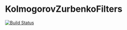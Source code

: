 # KolmogorovZurbenkoFilters

[![Build Status](https://github.com/leifdenby/KolmogorovZurbenkoFilters.jl/actions/workflows/CI.yml/badge.svg?branch=main)](https://github.com/leifdenby/KolmogorovZurbenkoFilters.jl/actions/workflows/CI.yml?query=branch%3Amain)
